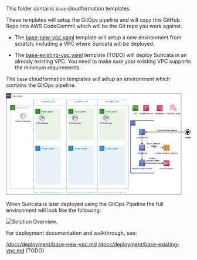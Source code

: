 This folder contains `base` cloudformation templates.

These templates will setup the GitOps pipeline and will copy this GitHub Repo into AWS CodeCommit which will be the Git repo you work against.

* The [base-new-vpc.yaml](/cloudformation/base-new-vpc.yaml) template will setup a new environment from scratch, including a VPC where Suricata will be deployed. 

* The [base-existing-vpc.yaml](/cloudformation/base-existing-vpc.yaml) template (TODO) will deploy Suricata in an already existing VPC. You need to make sure your existing VPC supports the minimum requirements.

The `base` cloudformation templates will setup an environment which contains the GitOps pipeline.

![Solution Overview](/img/suricata-ecs-base.png)

When Suricata is later deployed using the GitOps Pipeline the full environment will look like the following:

![Solution Overview](/img/suricata-ecs-cluster.png).

For deployment documentation and walkthrough, see:

[/docs/deployment/base-new-vpc.md](/docs/deployment/base-new-vpc.md)
[/docs/deployment/base-existing-vpc.md](/docs/deployment/base-existing-vpc.md) (TODO)